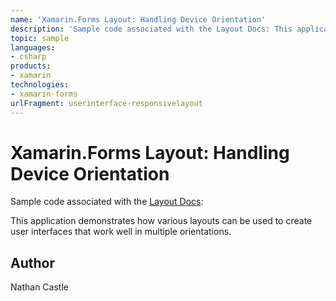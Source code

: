 ```yaml
---
name: 'Xamarin.Forms Layout: Handling Device Orientation'
description: 'Sample code associated with the Layout Docs: This application demonstrates how various layouts can be used to create user interfaces that work well in multiple orientations.'
topic: sample
languages:
- csharp
products:
- xamarin
technologies:
- xamarin-forms
urlFragment: userinterface-responsivelayout
---
```

Xamarin.Forms Layout: Handling Device Orientation
===========================

Sample code associated with the [Layout Docs](http://developer.xamarin.com/guides/cross-platform/xamarin-forms/user-interface/layouts/device-orientation):

This application demonstrates how various layouts can be used to create user interfaces that work well in multiple orientations. 

Author
------
Nathan Castle
